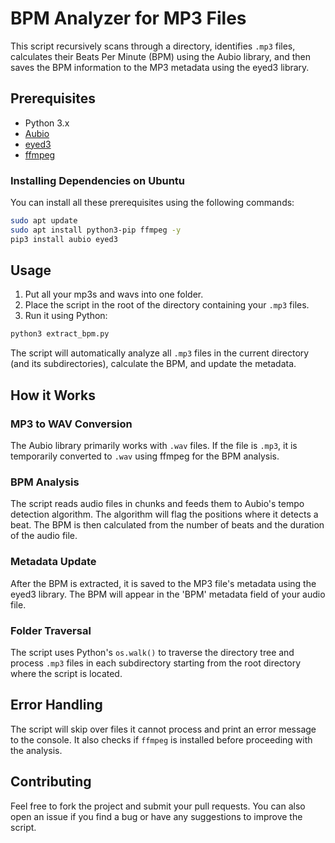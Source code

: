 # BPM Analyzer for MP3 Files

This script recursively scans through a directory, identifies `.mp3` files, calculates their Beats Per Minute (BPM) using the Aubio library, and then saves the BPM information to the MP3 metadata using the eyed3 library.

## Prerequisites

- Python 3.x
- [Aubio](https://aubio.org/)
- [eyed3](https://eyed3.readthedocs.io/en/latest/)
- [ffmpeg](https://ffmpeg.org/)

### Installing Dependencies on Ubuntu

You can install all these prerequisites using the following commands:

```bash
sudo apt update
sudo apt install python3-pip ffmpeg -y
pip3 install aubio eyed3
```

## Usage

1. Put all your mp3s and wavs into one folder.
2. Place the script in the root of the directory containing your `.mp3` files.
3. Run it using Python:

```bash
python3 extract_bpm.py
```

The script will automatically analyze all `.mp3` files in the current directory (and its subdirectories), calculate the BPM, and update the metadata.

## How it Works

### MP3 to WAV Conversion

The Aubio library primarily works with `.wav` files. If the file is `.mp3`, it is temporarily converted to `.wav` using ffmpeg for the BPM analysis.

### BPM Analysis

The script reads audio files in chunks and feeds them to Aubio's tempo detection algorithm. The algorithm will flag the positions where it detects a beat. The BPM is then calculated from the number of beats and the duration of the audio file.

### Metadata Update

After the BPM is extracted, it is saved to the MP3 file's metadata using the eyed3 library. The BPM will appear in the 'BPM' metadata field of your audio file.

### Folder Traversal

The script uses Python's `os.walk()` to traverse the directory tree and process `.mp3` files in each subdirectory starting from the root directory where the script is located.

## Error Handling

The script will skip over files it cannot process and print an error message to the console. It also checks if `ffmpeg` is installed before proceeding with the analysis.

## Contributing

Feel free to fork the project and submit your pull requests. You can also open an issue if you find a bug or have any suggestions to improve the script.
